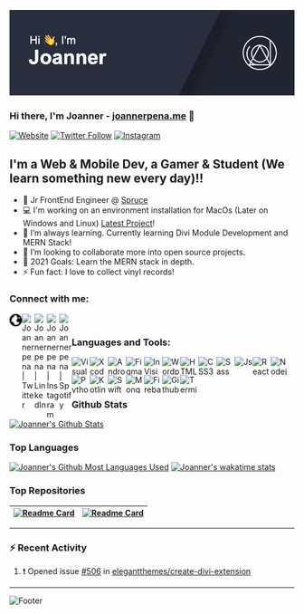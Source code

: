 ![header](assets/readme-header.png)

### Hi there, I'm Joanner - [joannerpena.me][website] 👋

[![Website](https://img.shields.io/website?label=joannerpena.me&style=for-the-badge&url=https%3A%2F%2Fcjoannerpena.me)][website]
[![Twitter Follow](https://img.shields.io/twitter/follow/joannerpena?color=1DA1F2&logo=twitter&style=for-the-badge)][twitter]
[![Instagram](https://img.shields.io/badge/Instagram-E4405F?style=for-the-badge&logo=instagram&logoColor=white)][instagram]

## I'm a Web & Mobile Dev, a Gamer & Student (We learn something new every day)!!

- 💼 Jr FrontEnd Engineer @ [Spruce](https://sprucetech.com)
- 💻 I'm working on an environment installation for MacOs (Later on Windows and Linux) [Latest Project][latestproject]!
- 🌱 I’m always learning. Currently learning Divi Module Development and MERN Stack!
- 👯 I’m looking to collaborate more into open source projects.
- 🥅 2021 Goals: Learn the MERN stack in depth.
- ⚡ Fun fact: I love to collect vinyl records!

### Connect with me:

[<img align="left" alt="joannerpena.me" width="22px" src="https://raw.githubusercontent.com/iconic/open-iconic/master/svg/globe.svg" />][website]
[<img align="left" alt="Joannerpena | Twitter" width="22px" src="https://cdn.jsdelivr.net/npm/simple-icons@v3/icons/twitter.svg" />][twitter]
[<img align="left" alt="Joannerpena | LinkedIn" width="22px" src="https://cdn.jsdelivr.net/npm/simple-icons@v3/icons/linkedin.svg" />][linkedin]
[<img align="left" alt="Joannerpena | Instagram" width="22px" src="https://cdn.jsdelivr.net/npm/simple-icons@v3/icons/instagram.svg" />][instagram]
[<img align="left" alt="Joannerpena | Spotify" width="22px" src="https://cdn.jsdelivr.net/npm/simple-icons@v3/icons/spotify.svg" />][spotify]

<br />

### Languages and Tools:

<img align="left" alt="Visual Studio Code" height="32" width="32" src="https://cdn.jsdelivr.net/npm/simple-icons@v5/icons/visualstudiocode.svg">
<img align="left" alt="Xcode" height="32" width="32" src="https://cdn.jsdelivr.net/npm/simple-icons@v5/icons/xcode.svg" />
<img align="left" alt="Android Studio" height="32" width="32" src="https://cdn.jsdelivr.net/npm/simple-icons@v5/icons/androidstudio.svg">
<img align="left" alt="Figma" height="32" width="32" src="https://cdn.jsdelivr.net/npm/simple-icons@v5/icons/figma.svg">
<img align="left" alt="InVision" height="32" width="32" src="https://cdn.jsdelivr.net/npm/simple-icons@v5/icons/invision.svg">
<img align="left" alt="Wordpress" height="32" width="32" src="https://cdn.jsdelivr.net/npm/simple-icons@v5/icons/wordpress.svg">
<img align="left" alt="HTML5" height="32" width="32" src="https://cdn.jsdelivr.net/npm/simple-icons@v5/icons/html5.svg">
<img align="left" alt="CSS3" height="32" width="32" src="https://cdn.jsdelivr.net/npm/simple-icons@v5/icons/css3.svg">
<img align="left" alt="Sass" height="32" width="32" src="https://cdn.jsdelivr.net/npm/simple-icons@v5/icons/sass.svg">
<img align="left" alt="Js" height="32" width="32" src="https://cdn.jsdelivr.net/npm/simple-icons@v5/icons/javascript.svg">
<img align="left" alt="Reactjs" height="32" width="32" src="https://cdn.jsdelivr.net/npm/simple-icons@v5/icons/react.svg">
<img align="left" alt="Nodejs" height="32" width="32" src="https://cdn.jsdelivr.net/npm/simple-icons@v5/icons/nodedotjs.svg">
<img align="left" alt="Python" height="32" width="32" src="https://cdn.jsdelivr.net/npm/simple-icons@v5/icons/python.svg">
<img align="left" alt="Kotlin" height="32" width="32" src="https://cdn.jsdelivr.net/npm/simple-icons@v5/icons/kotlin.svg">
<img align="left" alt="Swift" height="32" width="32" src="https://cdn.jsdelivr.net/npm/simple-icons@v5/icons/swift.svg">
<img align="left" alt="MongoDB" height="32" width="32" src="https://cdn.jsdelivr.net/npm/simple-icons@v5/icons/mongodb.svg">
<img align="left" alt="Firebase" height="32" width="32" src="https://cdn.jsdelivr.net/npm/simple-icons@v5/icons/firebase.svg">
<img align="left" alt="Github" height="32" width="32" src="https://cdn.jsdelivr.net/npm/simple-icons@v5/icons/github.svg">
<img align="left" alt="Terminal" height="32" width="32" src="https://cdn.jsdelivr.net/npm/simple-icons@v5/icons/windowsterminal.svg">

<br />
<br />
<br />

### Github Stats

[![Joanner's Github Stats](https://github-readme-stats-joannerpena.vercel.app/api?username=joannerpena&show_icons=true&include_all_commits=true&theme=material-palenight&hide_border=true&hide=contribs&count_private=true)](https://github.com/joannerpena/Mac-Environment-Installer)

### Top Languages

[<img alt="Joanner's Github Most Languages Used" src="https://github-readme-stats-joannerpena.vercel.app/api/top-langs/?username=joannerpena&layout=compact&theme=material-palenight&hide_border=true" />](https://github.com/joannerpena/Mac-Environment-Installer)
[![Joanner's wakatime stats](https://github-readme-stats.vercel.app/api/wakatime?username=joannerpena&langs_count=6&layout=compact&theme=material-palenight&hide_border=true)](https://github.com/joannerpena/Mac-Environment-Installer)

### Top Repositories

| [![Readme Card](https://github-readme-stats.vercel.app/api/pin/?username=joannerpena&repo=Mac-Environment-Installer&layout=compact&theme=material-palenight&hide_border=true)](https://github.com/joannerpena/Mac-Environment-Installer) | [![Readme Card](https://github-readme-stats.vercel.app/api/pin/?username=joannerpena&repo=BudgetBase&layout=compact&theme=material-palenight&hide_border=true)](https://github.com/joannerpena/BudgetBase) |
| ---------------------------------------------------------------------------------------------------------------------------------------------------------------------------------------------------------------------------------------- | ---------------------------------------------------------------------------------------------------------------------------------------------------------------------------------------------------------- |

---

### :zap: Recent Activity

<!--START_SECTION:activity-->

1. ❗️ Opened issue [#506](https://github.com/elegantthemes/create-divi-extension/issues/506) in [elegantthemes/create-divi-extension](https://github.com/elegantthemes/create-divi-extension)
<!--END_SECTION:activity-->

---

![Footer](https://cdn.statically.io/gh/joannerpena/joannerpena/main/assets/footer.svg)

[website]: https://joannerpena.me
[latestproject]: https://github.com/joannerpena/Mac-Environment-Installer
[twitter]: https://twitter.com/joannerpena
[instagram]: https://instagram.com/joannerpena06
[linkedin]: https://linkedin.com/in/joannerpena
[spotify]: https://open.spotify.com/user/joannerpena?si=8bc574b518054b99
